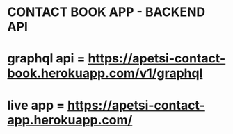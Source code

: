 # CONTACT BOOK APP - BACKEND API

# graphql api = https://apetsi-contact-book.herokuapp.com/v1/graphql

# live app = https://apetsi-contact-app.herokuapp.com/
